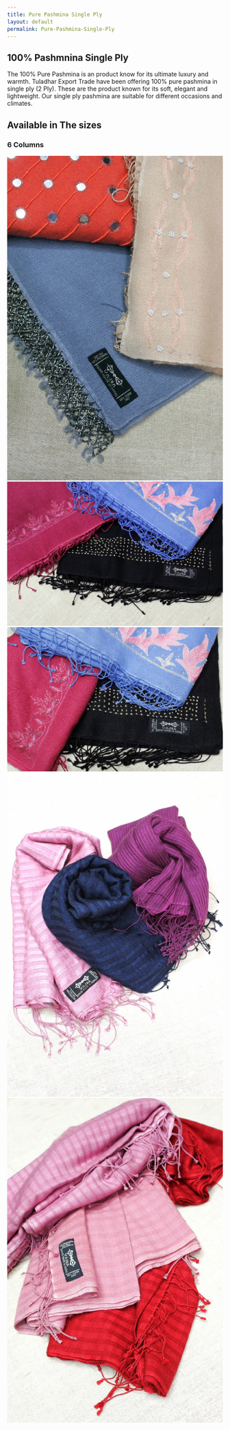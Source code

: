 ```yaml
---
title: Pure Pashmina Single Ply
layout: default
permalink: Pure-Pashmina-Single-Ply
---
```


## 100% Pashmnina Single Ply

The 100% Pure Pashmina is an product know for its ultimate luxury and warmth. Tuladhar Export Trade have been offering 100% pure pashmina in single ply (2 Ply). These are the product known for its soft, elegant and lightweight. Our single ply pashmina are suitable for different occasions and climates. 

## Available in The sizes


<div class="col_full nobottommargin clearfix">

<h3>6 Columns</h3>

<div class="masonry-thumbs grid-6" data-big="3" data-lightbox="gallery">
    <a href="images/Mix/1.jpg" data-lightbox="gallery-item"><img class="image_fade" src="images/Mix/1.jpg" alt="Gallery Thumb 1"></a>
    <a href="images/Mix/2.jpg" data-lightbox="gallery-item"><img class="image_fade" src="images/Mix/2.jpg" alt="Gallery Thumb 1"></a>
    <a href="images/Mix/3.jpg" data-lightbox="gallery-item"><img class="image_fade" src="images/Mix/3.jpg" alt="Gallery Thumb 1"></a>
    <a href="images/Mix/4.jpg" data-lightbox="gallery-item"><img class="image_fade" src="images/Mix/4.jpg" alt="Gallery Thumb 1"></a>
    <a href="images/Mix/5.jpg" data-lightbox="gallery-item"><img class="image_fade" src="images/Mix/5.jpg" alt="Gallery Thumb 1"></a>
</div>

</div>
